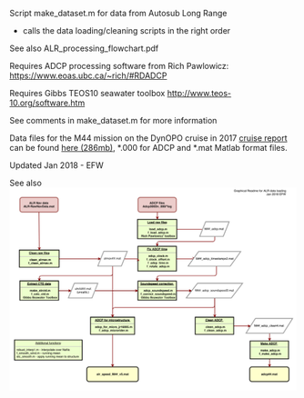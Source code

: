 Script make_dataset.m for data from Autosub Long Range
- calls the data loading/cleaning scripts in the right order

See also ALR_processing_flowchart.pdf

Requires ADCP processing software from Rich Pawlowicz:
 https://www.eoas.ubc.ca/~rich/#RDADCP

Requires Gibbs TEOS10 seawater toolbox 
 http://www.teos-10.org/software.htm

See comments in make_dataset.m for more information

Data files for the M44 mission on the DynOPO cruise in 2017 [cruise report](https://www.bodc.ac.uk/resources/inventories/cruise_inventory/report/16299/) can be found [here (286mb)](https://www.dropbox.com/scl/fo/ib3flszxo8518jhelfcy9/AC-DX8PZPxzkI3Vn7W_sNRo?rlkey=ic67rwww0lgedy59po48lbdb7&dl=0), *.000 for ADCP and *.mat Matlab format files.

Updated Jan 2018 - EFW

See also ![Flowchart showing the processing for ALR data](ALR_processing_flowchart.png)
